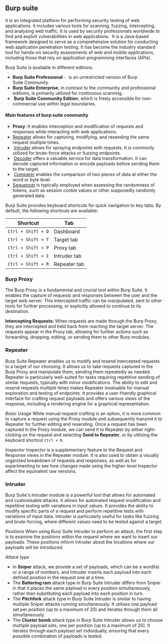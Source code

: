 ## Burp suite
It is an integrated platform for performing security testing of web applications. It includes various tools for scanning, fuzzing, intercepting, and analysing web traffic. It is used by security professionals worldwide to find and exploit vulnerabilities in web applications.
 It is a Java-based framework designed to serve as a comprehensive solution for conducting web application penetration testing. It has become the industry standard tool for hands-on security assessments of web and mobile applications, including those that rely on application programming interfaces (APIs).

Burp Suite is available in different editions.
- **Burp Suite Professional** -  is an unrestricted version of Burp Suite Community.
- **Burp Suite Enterprise**, in contrast to the community and professional editions, is primarily utilized for continuous scanning.
-  **Burp Suite Community Edition**, which is freely accessible for non-commercial use within legal boundaries.

#### Main features of burp suite community
- **Proxy**: It enables interception and modification of requests and responses while interacting with web applications.
- [Repeater](https://tryhackme.com/room/burpsuiterepeater) allows for capturing, modifying, and resending the same request multiple times.
-  [Intruder](https://tryhackme.com/room/burpsuiteintruder) allows for spraying endpoints with requests. It is commonly utilized for brute-force attacks or fuzzing endpoints.
-  [Decoder](https://tryhackme.com/room/burpsuiteom) offers a valuable service for data transformation. It can decode captured information or encode payloads before sending them to the target.
-  [Comparer](https://tryhackme.com/room/burpsuiteom) enables the comparison of two pieces of data at either the word or byte level.
- [Sequencer](https://tryhackme.com/room/burpsuiteom) is typically employed when assessing the randomness of tokens, such as session cookie values or other supposedly randomly generated data.


Burp Suite provides keyboard shortcuts for quick navigation to key tabs. By default, the following shortcuts are available:

| Shortcut           | Tab          |
| ------------------ | ------------ |
| `Ctrl + Shift + D` | Dashboard    |
| `Ctrl + Shift + T` | Target tab   |
| `Ctrl + Shift + P` | Proxy tab    |
| `Ctrl + Shift + I` | Intruder tab |
| `Ctrl + Shift + R` | Repeater tab |


### Burp Proxy
The Burp Proxy is a fundamental and crucial tool within Burp Suite. It enables the capture of requests and responses between the user and the target web server. This intercepted traffic can be manipulated, sent to other tools for further processing, or explicitly allowed to continue to its destination.

**Intercepting Requests:** When requests are made through the Burp Proxy, they are intercepted and held back from reaching the target server. The requests appear in the Proxy tab, allowing for further actions such as forwarding, dropping, editing, or sending them to other Burp modules.


### Repeater
Burp Suite Repeater enables us to modify and resend intercepted requests to a target of our choosing. It allows us to take requests captured in the Burp Proxy and manipulate them, sending them repeatedly as needed.
Repeater is particularly well-suited for tasks requiring repetitive sending of similar requests, typically with minor modifications.
The ability to edit and resend requests multiple times makes Repeater invaluable for manual exploration and testing of endpoints. It provides a user-friendly graphical interface for crafting request payloads and offers various views of the response, including a rendering engine for a graphical representation.

*Basic Usage*
While manual request crafting is an option, it is more common to capture a request using the Proxy module and subsequently transmit it to Repeater for further editing and resending.
Once a request has been captured in the Proxy module, we can send it to Repeater by either right-clicking on the request and selecting **Send to Repeater**, or by utilizing the keyboard shortcut `Ctrl + R`.

*Inspector*
Inspector is a supplementary feature to the Request and Response views in the Repeater module. It is also used to obtain a visually organized breakdown of requests and responses, as well as for experimenting to see how changes made using the higher-level Inspector affect the equivalent raw versions.

### Intruder
Burp Suite's Intruder module is a powerful tool that allows for automated and customisable attacks. It allows for automated request modification and repetitive testing with variations in input values. It provides the ability to modify specific parts of a request and perform repetitive tests with variations of input data. Intruder is particularly useful for tasks like fuzzing and brute-forcing, where different values need to be tested against a target.

*Positions*
When using Burp Suite Intruder to perform an attack, the first step is to examine the positions within the request where we want to insert our payloads. These positions inform Intruder about the locations where our payloads will be introduced.

*Attack type*
- In **Sniper** attack, we provide a set of payloads, which can be a wordlist or a range of numbers, and Intruder inserts each payload into each defined position in the request one at a time.
- The **Battering ram** attack type in Burp Suite Intruder differs from Sniper in that it places the same payload in every position simultaneously, rather than substituting each payload into each position in turn.
- The **Pitchfork** attack type in Burp Suite Intruder is similar to having multiple Sniper attacks running simultaneously. It utilises one payload set per position (up to a maximum of 20) and iterates through them all simultaneously.
- The **Cluster bomb** attack type in Burp Suite Intruder allows us to choose multiple payload sets, one per position (up to a maximum of 20). It iterates through each payload set individually, ensuring that every possible combination of payloads is tested.